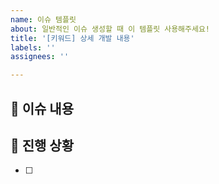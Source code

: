 ```yaml
---
name: 이슈 템플릿
about: 일반적인 이슈 생성할 때 이 템플릿 사용해주세요!
title: '[키워드] 상세 개발 내용'
labels: ''
assignees: ''

---
```


## 📢 이슈 내용
> 

## 📝 진행 상황
<!-- 해야 할 일들을 적어주세요. -->
- [ ]  